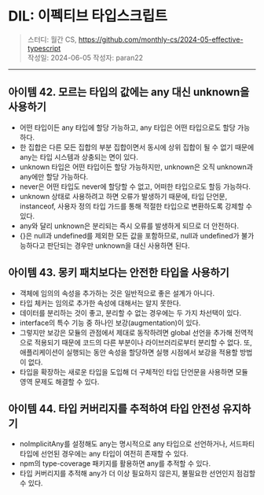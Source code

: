 # DIL: 이펙티브 타입스크립트

> 스터디: 월간 CS, https://github.com/monthly-cs/2024-05-effective-typescript  
> 작성일: 2024-06-05
> 작성자: paran22

---

## 아이템 42. 모르는 타입의 값에는 any 대신 unknown을 사용하기
- 어떤 타입이든 any 타입에 할당 가능하고, any 타입은 어떤 타입으로도 할당 가능하다.
- 한 집합은 다른 모든 집합의 부분 집합이면서 동시에 상위 집합이 될 수 없기 때문에 any는 타입 시스템과 상충되는 면이 있다.
- unknown 타입은 어떤 타입이든 할당 가능하지만, unknown은 오직 unknown과 any에만 할당 가능하다.
- never은 어떤 타입도 never에 할당할 수 없고, 어떠한 타입으로도 할등 가능하다.
- unknown 상태로 사용하려고 하면 오류가 발생하기 때문에, 타입 단언문, instanceof, 사용자 정의 타입 가드를 통해 적절한 타입으로 변환하도록 강제할 수 있다.
- any와 달리 unknown은 분리되는 즉시 오류를 발생하게 되므로 더 안전하다.
- {}은 null과 undefined를 제외한 모든 값을 포함하므로, null과 undefined가 불가능하다고 판단되는 경우만 unknown을 대신 사용하면 된다.

## 아이템 43. 몽키 패치보다는 안전한 타입을 사용하기
- 객체에 임의의 속성을 추가하는 것은 일반적으로 좋은 설계가 아니다.
- 타입 체커는 임의로 추가한 속성에 대해서는 알지 못한다.
- 데이터를 분리하는 것이 좋고, 분리할 수 없는 경우에는 두 가지 차선택이 있다.
- interface의 특수 기능 중 하나인 보강(augmentation)이 있다.
- 그렇지만 보강은 모듈의 관점에서 제대로 동작하려면 global 선언을 추가해 전역적으로 적용되기 때문에 코드의 다른 부분이나 라이브러리로부터 분리할 수 없다. 또, 애플리케이션이 실행되는 동안 속성을 할당하면 실행 시점에서 보강을 적용할 방법이 없다.
- 타입을 확장하는 새로운 타입을 도입해 더 구체적인 타입 단언문을 사용하면 모듈 영역 문제도 해결할 수 있다.

## 아이템 44. 타입 커버리지를 추적하여 타입 안전성 유지하기
- noImplicitAny를 설정해도 any는 명시적으로 any 타입으로 선언하거나, 서드파티 타입에 선언된 경우에는 any 타입이 여전히 존재할 수 있다.
- npm의 type-coverage 패키지를 활용하면 any를 추적할 수 있다.
- 타입 커버리지를 추적해 any가 더 이상 필요하지 않은지, 불필요한 선언인지 점검할 수 있다.